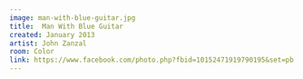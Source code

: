 ```yaml
---
image: man-with-blue-guitar.jpg
title:  Man With Blue Guitar
created: January 2013
artist: John Zanzal
room: Color
link: https://www.facebook.com/photo.php?fbid=10152471919790195&set=pb.846910194.-2207520000..&type=3&theater
---
```



